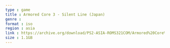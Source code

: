 ```yaml
---
type : game
title : Armored Core 3 - Silent Line (Japan)
genre : 
format : iso
region : asia
link : https://archive.org/download/PS2-ASIA-ROMS321COM/Armored%20Core%203%20-%20Silent%20Line%20%28Japan%29.7z
size : 1.1GB
---
```


